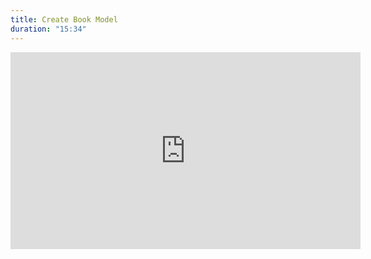```yaml
---
title: Create Book Model
duration: "15:34"
---
```


<iframe width="560" height="315" src="https://www.youtube.com/embed/pFFvJuq_u0g" title="YouTube video player" frameborder="0" allow="accelerometer; autoplay; clipboard-write; encrypted-media; gyroscope; picture-in-picture; web-share" allowfullscreen></iframe>
